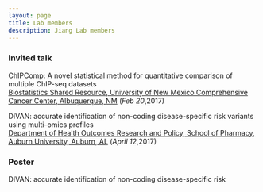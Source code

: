 ```yaml
---
layout: page
title: Lab members
description: Jiang Lab members
---
```


###  Invited talk

ChIPComp: A novel statistical method for quantitative comparison of multiple ChIP-seq datasets <br/>
[Biostatistics Shared Resource, University of New Mexico Comprehensive Cancer Center, Albuquerque, NM](http://cancer.unm.edu/research/shared-resources/biostatistics-shared-resource/biostatistics-faculty-staff/) (_Feb 20_,2017)


DIVAN: accurate identification of non-coding disease-specific risk variants using multi-omics profiles <br/>
[Department of Health Outcomes Research and Policy, School of Pharmacy, Auburn University, Auburn, AL](http://www.auburn.edu/academic/pharmacy/horp/index.html) (_April 12_,2017)

### Poster

DIVAN: accurate identification of non-coding disease-specific risk 
